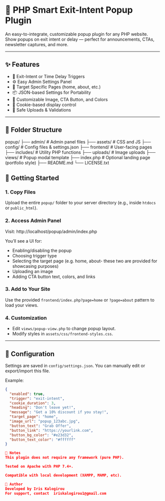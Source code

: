 # 🎉 PHP Smart Exit-Intent Popup Plugin

An easy-to-integrate, customizable popup plugin for any PHP website. Show popups on exit intent or delay — perfect for announcements, CTAs, newsletter captures, and more.

---

## ✨ Features

- 💨 Exit-Intent or Time Delay Triggers
- ⚙️ Easy Admin Settings Panel
- 🎯 Target Specific Pages (home, about, etc.)
- 📦 JSON-based Settings for Portability
- 🎨 Customizable Image, CTA Button, and Colors
- 🧠 Cookie-based display control
- 🔐 Safe Uploads & Validations

---

## 📁 Folder Structure
popup/
├── admin/ # Admin panel files
├── assets/ # CSS and JS
├── config/ # Config files & settings.json
├── frontend/ # User-facing pages
├── includes/ # Utility PHP functions
├── uploads/ # Image uploads
├── views/ # Popup modal template
├── index.php # Optional landing page (portfolio style)
├── README.md
└── LICENSE.txt

## 🚀 Getting Started

### 1. Copy Files

Upload the entire `popup/` folder to your server directory (e.g., inside `htdocs` or `public_html`).

### 2. Access Admin Panel

Visit:  http://localhost/popup/admin/index.php

You’ll see a UI for:
- Enabling/disabling the popup
- Choosing trigger type
- Selecting the target page (e.g. home, about- these two are provided for showcasing purposes)
- Uploading an image
- Adding CTA button text, colors, and links

### 3. Add to Your Site

Use the provided `frontend/index.php?page=home` or `?page=about` pattern to load your views.

### 4. Customization

- Edit `views/popup-view.php` to change popup layout.
- Modify styles in `assets/css/frontend-styles.css`.

---

## 🔧 Configuration

Settings are saved in `config/settings.json`. You can manually edit or export/import this file.

Example:
```json
{
  "enabled": true,
  "trigger": "exit-intent",
  "cookie_duration": 3,
  "heading": "Don't leave yet!",
  "message": "Get a 10% discount if you stay!",
  "target_page": "home",
  "image_url": "popup_123abc.jpg",
  "button_text": "Grab Offer",
  "button_link": "https://yourlink.com",
  "button_bg_color": "#e23d32",
  "button_text_color": "#ffffff"
}

📌 Notes
This plugin does not require any framework (pure PHP).

Tested on Apache with PHP 7.4+.

Compatible with local development (XAMPP, MAMP, etc).

🙌 Author
Developed by Iris Kalogirou
For support, contact  iriskalogirou1@gmail.com

